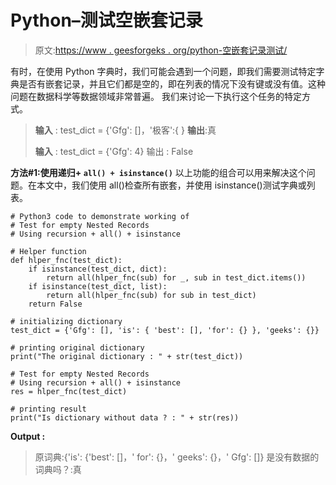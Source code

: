 # Python–测试空嵌套记录

> 原文:[https://www . geesforgeks . org/python-空嵌套记录测试/](https://www.geeksforgeeks.org/python-test-for-empty-nested-records/)

有时，在使用 Python 字典时，我们可能会遇到一个问题，即我们需要测试特定字典是否有嵌套记录，并且它们都是空的，即在列表的情况下没有键或没有值。这种问题在数据科学等数据领域非常普遍。
我们来讨论一下执行这个任务的特定方式。

> **输入** : test_dict = {'Gfg': []，'极客':{ }
> **输出**:真
> 
> **输入** : test_dict = {'Gfg': 4}
> 输出 : False

**方法#1:使用递归+ `all() + isinstance()`**
以上功能的组合可以用来解决这个问题。在本文中，我们使用 all()检查所有嵌套，并使用 isinstance()测试字典或列表。

```
# Python3 code to demonstrate working of 
# Test for empty Nested Records
# Using recursion + all() + isinstance

# Helper function
def hlper_fnc(test_dict):
    if isinstance(test_dict, dict):
        return all(hlper_fnc(sub) for _, sub in test_dict.items())
    if isinstance(test_dict, list):
        return all(hlper_fnc(sub) for sub in test_dict)
    return False

# initializing dictionary
test_dict = {'Gfg': [], 'is': { 'best': [], 'for': {} }, 'geeks': {}}

# printing original dictionary
print("The original dictionary : " + str(test_dict))

# Test for empty Nested Records
# Using recursion + all() + isinstance
res = hlper_fnc(test_dict)

# printing result 
print("Is dictionary without data ? : " + str(res)) 
```

**Output :**

> 原词典:{'is': {'best': []，' for': {}，' geeks': {}，' Gfg': []}
> 是没有数据的词典吗？:真